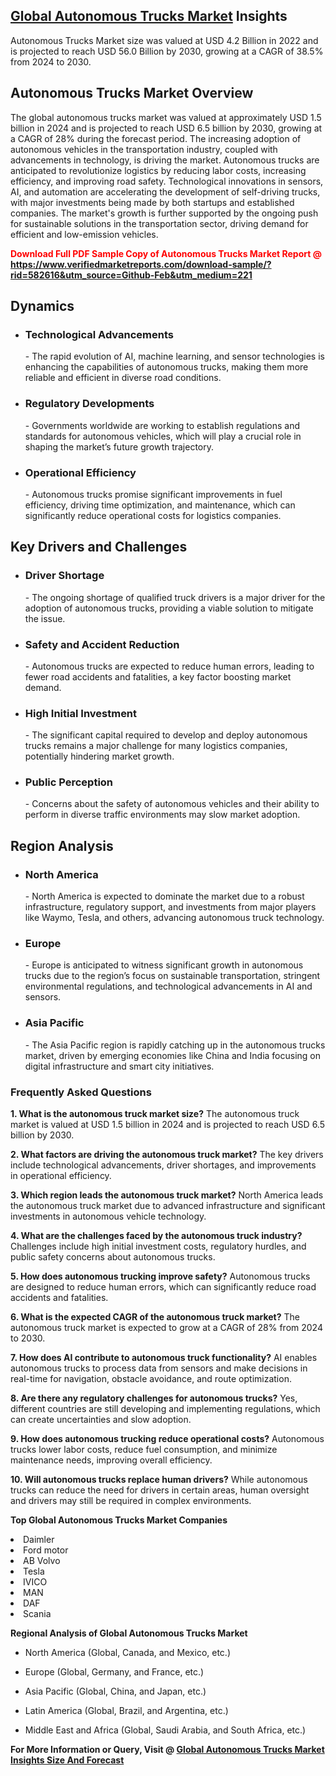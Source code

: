 <h2><a href="https://www.verifiedmarketreports.com/download-sample/?rid=582616&amp;utm_source=Github&amp;utm_medium=221" target="_blank">Global Autonomous Trucks Market</a> Insights</h2><p>Autonomous Trucks Market size was valued at USD 4.2 Billion in 2022 and is projected to reach USD 56.0 Billion by 2030, growing at a CAGR of 38.5% from 2024 to 2030.</p><p> <h2>Autonomous Trucks Market Overview</h2> <p>The global autonomous trucks market was valued at approximately USD 1.5 billion in 2024 and is projected to reach USD 6.5 billion by 2030, growing at a CAGR of 28% during the forecast period. The increasing adoption of autonomous vehicles in the transportation industry, coupled with advancements in technology, is driving the market. Autonomous trucks are anticipated to revolutionize logistics by reducing labor costs, increasing efficiency, and improving road safety. Technological innovations in sensors, AI, and automation are accelerating the development of self-driving trucks, with major investments being made by both startups and established companies. The market's growth is further supported by the ongoing push for sustainable solutions in the transportation sector, driving demand for efficient and low-emission vehicles.</p> <p><strong><p><span class=""><span style="color: #ff0000;"><strong>Download Full PDF Sample Copy of Autonomous Trucks Market Report</strong> @ </span><a href="https://www.verifiedmarketreports.com/download-sample/?rid=582616&amp;utm_source=Github-Feb&amp;utm_medium=221" target="_blank">https://www.verifiedmarketreports.com/download-sample/?rid=582616&amp;utm_source=Github-Feb&amp;utm_medium=221</a></span></p></strong></p> <h2>Dynamics</h2> <ul> <li><h3>Technological Advancements</h3> - The rapid evolution of AI, machine learning, and sensor technologies is enhancing the capabilities of autonomous trucks, making them more reliable and efficient in diverse road conditions.</li> <li><h3>Regulatory Developments</h3> - Governments worldwide are working to establish regulations and standards for autonomous vehicles, which will play a crucial role in shaping the market’s future growth trajectory.</li> <li><h3>Operational Efficiency</h3> - Autonomous trucks promise significant improvements in fuel efficiency, driving time optimization, and maintenance, which can significantly reduce operational costs for logistics companies.</li> </ul> <h2>Key Drivers and Challenges</h2> <ul> <li><h3>Driver Shortage</h3> - The ongoing shortage of qualified truck drivers is a major driver for the adoption of autonomous trucks, providing a viable solution to mitigate the issue.</li> <li><h3>Safety and Accident Reduction</h3> - Autonomous trucks are expected to reduce human errors, leading to fewer road accidents and fatalities, a key factor boosting market demand.</li> <li><h3>High Initial Investment</h3> - The significant capital required to develop and deploy autonomous trucks remains a major challenge for many logistics companies, potentially hindering market growth.</li> <li><h3>Public Perception</h3> - Concerns about the safety of autonomous vehicles and their ability to perform in diverse traffic environments may slow market adoption.</li> </ul> <h2>Region Analysis</h2> <ul> <li><h3>North America</h3> - North America is expected to dominate the market due to a robust infrastructure, regulatory support, and investments from major players like Waymo, Tesla, and others, advancing autonomous truck technology.</li> <li><h3>Europe</h3> - Europe is anticipated to witness significant growth in autonomous trucks due to the region’s focus on sustainable transportation, stringent environmental regulations, and technological advancements in AI and sensors.</li> <li><h3>Asia Pacific</h3> - The Asia Pacific region is rapidly catching up in the autonomous trucks market, driven by emerging economies like China and India focusing on digital infrastructure and smart city initiatives.</li> </ul> <h3>Frequently Asked Questions</h3> <p><strong>1. What is the autonomous truck market size?</strong> The autonomous truck market is valued at USD 1.5 billion in 2024 and is projected to reach USD 6.5 billion by 2030.</p> <p><strong>2. What factors are driving the autonomous truck market?</strong> The key drivers include technological advancements, driver shortages, and improvements in operational efficiency.</p> <p><strong>3. Which region leads the autonomous truck market?</strong> North America leads the autonomous truck market due to advanced infrastructure and significant investments in autonomous vehicle technology.</p> <p><strong>4. What are the challenges faced by the autonomous truck industry?</strong> Challenges include high initial investment costs, regulatory hurdles, and public safety concerns about autonomous trucks.</p> <p><strong>5. How does autonomous trucking improve safety?</strong> Autonomous trucks are designed to reduce human errors, which can significantly reduce road accidents and fatalities.</p> <p><strong>6. What is the expected CAGR of the autonomous truck market?</strong> The autonomous truck market is expected to grow at a CAGR of 28% from 2024 to 2030.</p> <p><strong>7. How does AI contribute to autonomous truck functionality?</strong> AI enables autonomous trucks to process data from sensors and make decisions in real-time for navigation, obstacle avoidance, and route optimization.</p> <p><strong>8. Are there any regulatory challenges for autonomous trucks?</strong> Yes, different countries are still developing and implementing regulations, which can create uncertainties and slow adoption.</p> <p><strong>9. How does autonomous trucking reduce operational costs?</strong> Autonomous trucks lower labor costs, reduce fuel consumption, and minimize maintenance needs, improving overall efficiency.</p> <p><strong>10. Will autonomous trucks replace human drivers?</strong> While autonomous trucks can reduce the need for drivers in certain areas, human oversight and drivers may still be required in complex environments.</p> </p><p><strong>Top Global Autonomous Trucks Market Companies</strong></p><div data-test-id=""><p><li>Daimler</li><li> Ford motor</li><li> AB Volvo</li><li> Tesla</li><li> IVICO</li><li> MAN</li><li> DAF</li><li> Scania</li></p><div><strong>Regional Analysis of&nbsp;Global Autonomous Trucks Market</strong></div><ul><li dir="ltr"><p dir="ltr">North America&nbsp;(Global, Canada, and Mexico, etc.)</p></li><li dir="ltr"><p dir="ltr">Europe (Global, Germany, and France, etc.)</p></li><li dir="ltr"><p dir="ltr">Asia Pacific&nbsp;(Global, China, and Japan, etc.)</p></li><li dir="ltr"><p dir="ltr">Latin America&nbsp;(Global, Brazil, and Argentina, etc.)</p></li><li dir="ltr">Middle East and Africa&nbsp;(Global, Saudi Arabia, and South Africa, etc.)</li></ul><p><strong>For More Information or Query, Visit @&nbsp;</strong><strong><a href="https://www.verifiedmarketreports.com/product/autonomous-trucks-market/?utm_source=Github&amp;utm_medium=221" target="_blank">Global Autonomous Trucks Market Insights Size And Forecast</a></strong></p></div>
